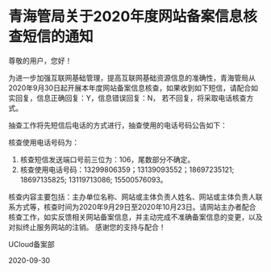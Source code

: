 # 青海管局关于2020年度网站备案信息核查短信的通知

尊敬的用户，您好！

为进一步加强互联网基础管理，提高互联网基础资源信息的准确性，青海管局从2020年9月30日起开展本年度网站备案信息核查，如果收到如下短信，请配合如实回复，信息正确回复：Y，信息错误回复：N， 若不回复，将采取电话核查方式。 
​        

抽查工作将先短信后电话的方式进行，抽查使用的电话号码公告如下： 

核查使用电话号码为： 

1. 核查短信发送端口号前三位为：106，尾数部分不确定。 
2. 核查使用电话号码：13299806359；13139093552；18697235121; 18697135825; 13119713086; 15500576093。 

核查内容主要包括：主办单位名称、网站或主体负责人姓名、网站或主体负责人联系方式等，核查时间为2020年9月29日至2020年10月23日。请网站主办者配合核查工作，如实反馈相关网站备案信息，并主动完成不准确备案信息的变更，以及对拟终止服务网站的注销。 
感谢您的支持与配合！



UCloud备案部

2020-09-30